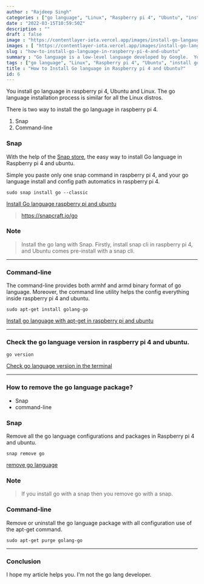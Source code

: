 ```yaml
---
author : "Rajdeep Singh"
categories : ["go language", "Linux", "Raspberry pi 4", "Ubuntu", "install go language"]
date : "2022-03-15T10:59:50Z"
description : ""
draft : false
image : "https://contentlayer-iota.vercel.app/images/install-go-langauge.png"
images : [ "https://contentlayer-iota.vercel.app/images/install-go-langauge.png"]
slug : "how-to-install-go-language-in-raspberry-pi-4-and-ubuntu"
summary : "Go language is a low-level language developed by Google.  You can install go language in ubuntu and raspberry pi with one command."
tags : ["go language", "Linux", "Raspberry pi 4", "Ubuntu", "install go language"]
title : "How to Install Go language in Raspberry pi 4 and Ubuntu?"
id: 6
---
```



You install go language in raspberry pi 4, Ubuntu and Linux. The go language installation process is similar for all the Linux distros.

There is two way to install the go language in raspberry pi 4.

1. Snap
2. Command-line

### Snap

With the help of the [Snap store](https://snapcraft.io/go), the easy way to install Go language in Raspberry pi 4 and ubuntu.

Simple you paste only one snap command in raspberry pi 4, and your go language install and config path automatics in raspberry pi 4.

```Command
sudo snap install go --classic
```

[Install Go language raspberry pi and ubuntu](images/2022/03/carbon--3-.png)

> https://snapcraft.io/go

### Note

> Install the go lang with Snap. Firstly, install snap cli in raspberry pi 4, and Ubuntu comes pre-install with a snap cli.

---

### Command-line

The command-line provides both armhf and armd binary format of go language. Moreover, the command line utility helps the config everything inside raspberry pi 4 and ubuntu.

```
sudo apt-get install golang-go
```

[Install go language with apt-get in raspberry pi and ubuntu](images/carbon--5-.png)

---

### Check the go language version in raspberry pi 4 and ubuntu.

```
go version
```

[Check go language version in the terminal](images/carbon--6--1.png)



---

### How to remove the go language package?

* Snap
* command-line

### Snap

Remove all the go language configurations and packages in Raspberry pi 4 and ubuntu.

```
snap remove go
```
[remove go language](images/2022/03/carbon--4-.png)

### Note

> If you install go with a snap then you remove go with a snap.



### Command-line

Remove or uninstall the go language package with all configuration use of the apt-get command.

```command
sudo apt-get purge golang-go
```



---

### Conclusion

I hope my article helps you. I'm not the go lang developer.



